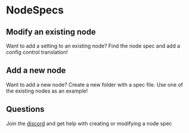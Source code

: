 # NodeSpecs

## Modify an existing node

Want to add a setting to an existing node? Find the node spec and add a config control translation!

## Add a new node

Want to add a new node? Create a new folder with a spec file. Use one of the existing nodes as an example!

## Questions

Join the [discord](https://discord.gg/k3dpYU4Pn9) and get help with creating or modifying a node spec
